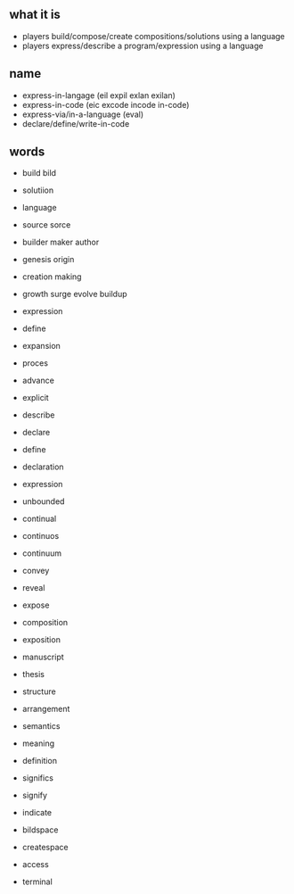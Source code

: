 ## what it is

- players build/compose/create compositions/solutions using a language
- players express/describe a program/expression using a language

## name

- express-in-langage (eil expil exlan exilan)
- express-in-code (eic excode incode in-code)
- express-via/in-a-language (eval)
- declare/define/write-in-code

## words

- build bild
- solutiion
- language
- source sorce
- builder maker author
- genesis origin
- creation making
- growth surge evolve buildup
- expression
- define
- expansion
- proces
- advance
- explicit

- describe
- declare
- define
- declaration
- expression

- unbounded
- continual
- continuos
- continuum

- convey
- reveal
- expose

- composition
- exposition
- manuscript
- thesis
- structure
- arrangement

- semantics
- meaning
- definition
- significs
- signify
- indicate

- bildspace
- createspace

- access
- terminal



